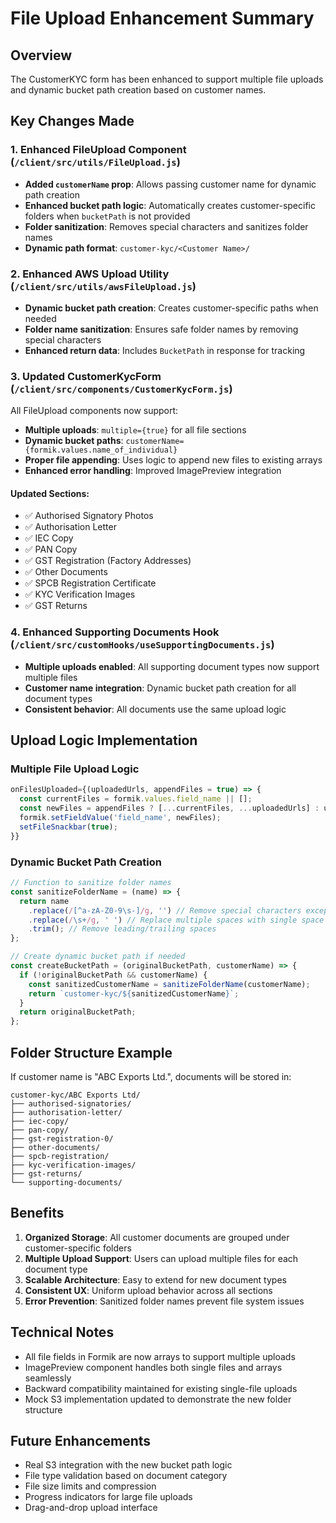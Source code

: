 # File Upload Enhancement Summary

## Overview
The CustomerKYC form has been enhanced to support multiple file uploads and dynamic bucket path creation based on customer names.

## Key Changes Made

### 1. Enhanced FileUpload Component (`/client/src/utils/FileUpload.js`)
- **Added `customerName` prop**: Allows passing customer name for dynamic path creation
- **Enhanced bucket path logic**: Automatically creates customer-specific folders when `bucketPath` is not provided
- **Folder sanitization**: Removes special characters and sanitizes folder names
- **Dynamic path format**: `customer-kyc/<Customer Name>/`

### 2. Enhanced AWS Upload Utility (`/client/src/utils/awsFileUpload.js`)
- **Dynamic bucket path creation**: Creates customer-specific paths when needed
- **Folder name sanitization**: Ensures safe folder names by removing special characters
- **Enhanced return data**: Includes `BucketPath` in response for tracking

### 3. Updated CustomerKycForm (`/client/src/components/CustomerKycForm.js`)
All FileUpload components now support:
- **Multiple uploads**: `multiple={true}` for all file sections
- **Dynamic bucket paths**: `customerName={formik.values.name_of_individual}`
- **Proper file appending**: Uses logic to append new files to existing arrays
- **Enhanced error handling**: Improved ImagePreview integration

#### Updated Sections:
- ✅ Authorised Signatory Photos
- ✅ Authorisation Letter  
- ✅ IEC Copy
- ✅ PAN Copy
- ✅ GST Registration (Factory Addresses)
- ✅ Other Documents
- ✅ SPCB Registration Certificate
- ✅ KYC Verification Images
- ✅ GST Returns

### 4. Enhanced Supporting Documents Hook (`/client/src/customHooks/useSupportingDocuments.js`)
- **Multiple uploads enabled**: All supporting document types now support multiple files
- **Customer name integration**: Dynamic bucket path creation for all document types
- **Consistent behavior**: All documents use the same upload logic

## Upload Logic Implementation

### Multiple File Upload Logic
```javascript
onFilesUploaded={(uploadedUrls, appendFiles = true) => {
  const currentFiles = formik.values.field_name || [];
  const newFiles = appendFiles ? [...currentFiles, ...uploadedUrls] : uploadedUrls;
  formik.setFieldValue('field_name', newFiles);
  setFileSnackbar(true);
}}
```

### Dynamic Bucket Path Creation
```javascript
// Function to sanitize folder names
const sanitizeFolderName = (name) => {
  return name
    .replace(/[^a-zA-Z0-9\s-]/g, '') // Remove special characters except spaces and hyphens
    .replace(/\s+/g, ' ') // Replace multiple spaces with single space
    .trim(); // Remove leading/trailing spaces
};

// Create dynamic bucket path if needed
const createBucketPath = (originalBucketPath, customerName) => {
  if (!originalBucketPath && customerName) {
    const sanitizedCustomerName = sanitizeFolderName(customerName);
    return `customer-kyc/${sanitizedCustomerName}`;
  }
  return originalBucketPath;
};
```

## Folder Structure Example
If customer name is "ABC Exports Ltd.", documents will be stored in:
```
customer-kyc/ABC Exports Ltd/
├── authorised-signatories/
├── authorisation-letter/
├── iec-copy/
├── pan-copy/
├── gst-registration-0/
├── other-documents/
├── spcb-registration/
├── kyc-verification-images/
├── gst-returns/
└── supporting-documents/
```

## Benefits
1. **Organized Storage**: All customer documents are grouped under customer-specific folders
2. **Multiple Upload Support**: Users can upload multiple files for each document type
3. **Scalable Architecture**: Easy to extend for new document types
4. **Consistent UX**: Uniform upload behavior across all sections
5. **Error Prevention**: Sanitized folder names prevent file system issues

## Technical Notes
- All file fields in Formik are now arrays to support multiple uploads
- ImagePreview component handles both single files and arrays seamlessly
- Backward compatibility maintained for existing single-file uploads
- Mock S3 implementation updated to demonstrate the new folder structure

## Future Enhancements
- Real S3 integration with the new bucket path logic
- File type validation based on document category
- File size limits and compression
- Progress indicators for large file uploads
- Drag-and-drop upload interface
